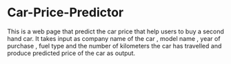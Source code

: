 # Car-Price-Predictor
This is a web page that predict the car price that help users to buy a second hand car. It takes input as company name of the car , model name , year of purchase , fuel type and the number of kilometers the car has travelled  and produce predicted price of the car as output.
